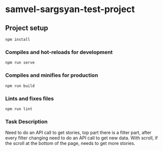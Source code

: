 # samvel-sargsyan-test-project

## Project setup
```
npm install
```

### Compiles and hot-reloads for development
```
npm run serve
```

### Compiles and minifies for production
```
npm run build
```

### Lints and fixes files
```
npm run lint
```

### Task Description
Need to do an API call to get stories, top part there is a filter part, after every filter changing need to do an API call to get new data. With scroll, if the scroll at the bottom of the page, needs to get more stories.
